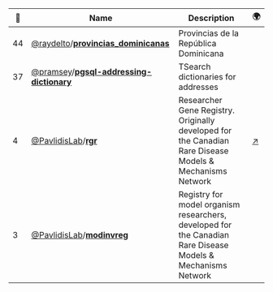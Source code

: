 |:star2: | Name | Description | 🌍|
|---|---|---|---|
|44|[@raydelto](https://github.com/raydelto)/[**provincias_dominicanas**](https://github.com/raydelto/provincias_dominicanas)|Provincias de la República Dominicana||
|37|[@pramsey](https://github.com/pramsey)/[**pgsql-addressing-dictionary**](https://github.com/pramsey/pgsql-addressing-dictionary)|TSearch dictionaries for addresses ||
|4|[@PavlidisLab](https://github.com/PavlidisLab)/[**rgr**](https://github.com/PavlidisLab/rgr)|Researcher Gene Registry. Originally developed for the Canadian Rare Disease Models & Mechanisms Network|[:arrow_upper_right:](http://rare-diseases-catalyst-network.ca/)|
|3|[@PavlidisLab](https://github.com/PavlidisLab)/[**modinvreg**](https://github.com/PavlidisLab/modinvreg)|Registry for model organism researchers, developed for the Canadian Rare Disease Models & Mechanisms Network||

